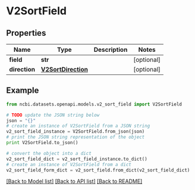 # V2SortField


## Properties

Name | Type | Description | Notes
------------ | ------------- | ------------- | -------------
**field** | **str** |  | [optional] 
**direction** | [**V2SortDirection**](V2SortDirection.md) |  | [optional] 

## Example

```python
from ncbi.datasets.openapi.models.v2_sort_field import V2SortField

# TODO update the JSON string below
json = "{}"
# create an instance of V2SortField from a JSON string
v2_sort_field_instance = V2SortField.from_json(json)
# print the JSON string representation of the object
print V2SortField.to_json()

# convert the object into a dict
v2_sort_field_dict = v2_sort_field_instance.to_dict()
# create an instance of V2SortField from a dict
v2_sort_field_form_dict = v2_sort_field.from_dict(v2_sort_field_dict)
```
[[Back to Model list]](../README.md#documentation-for-models) [[Back to API list]](../README.md#documentation-for-api-endpoints) [[Back to README]](../README.md)


